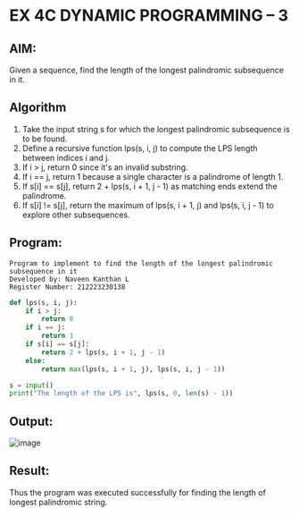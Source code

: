 # EX 4C DYNAMIC PROGRAMMING – 3
## AIM:
Given a sequence, find the length of the longest palindromic subsequence in it.





## Algorithm
1. Take the input string s for which the longest palindromic subsequence is to be found.
2. Define a recursive function lps(s, i, j) to compute the LPS length between indices i and j.
3. If i > j, return 0 since it's an invalid substring.
4. If i == j, return 1 because a single character is a palindrome of length 1.
5. If s[i] == s[j], return 2 + lps(s, i + 1, j - 1) as matching ends extend the palindrome.
6. If s[i] != s[j], return the maximum of lps(s, i + 1, j) and lps(s, i, j - 1) to explore other subsequences. 

## Program:
```
Program to implement to find the length of the longest palindromic subsequence in it
Developed by: Naveen Kanthan L
Register Number: 212223230138
```

```py
def lps(s, i, j):
    if i > j:
        return 0
    if i == j:
        return 1
    if s[i] == s[j]:
        return 2 + lps(s, i + 1, j - 1)
    else:
        return max(lps(s, i + 1, j), lps(s, i, j - 1))

s = input()
print("The length of the LPS is", lps(s, 0, len(s) - 1))


```

## Output:
![image](https://github.com/user-attachments/assets/4ecb6ca0-1dc4-4d23-9541-5128d3d24b51)



## Result:
Thus the program was executed successfully for finding the length of longest palindromic string.
